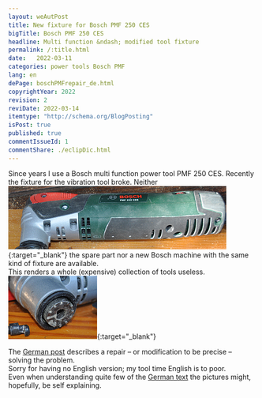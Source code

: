 ```yaml
---
layout: weAutPost
title: New fixture for Bosch PMF 250 CES
bigTitle: Bosch PMF 250 CES
headline: Multi function &ndash; modified tool fixture
permalink: /:title.html
date:   2022-03-11
categories: power tools Bosch PMF
lang: en
dePage: boschPMFrepair_de.html
copyrightYear: 2022
revision: 2
reviDate: 2022-03-14
itemtype: "http://schema.org/BlogPosting"
isPost: true
published: true
commentIssueId: 1
commentShare: ./eclipDic.html
---
```

Since years I use a Bosch multi function power tool PMF&nbsp;250&nbsp;CES.
Recently the fixture for the vibration tool broke. Neither<!--more-->[<img 
src="\assets\images\postTooltime\pmf250cesKl.jpg" width="442" height="128" 
title="Bosch PMF 250 CES; click: large image"  alt="Bosch PMF 250 CES"
class="imgonright" />](\assets\images\postTooltime\pmf250ces.jpg "click: large"){:target="_blank"}
the spare part nor a new Bosch machine with the same kind of fixture 
are available.   
This renders a whole (expensive) collection of  tools useless. [<img 
src="\assets\images\postTooltime\pmf250cesSchadenKl.jpg" width="180"
height="128" title="PMF 250 CES damage (broken dents); click: large image"
alt="Bosch PMF 250 CES dents broken"
class="imgonleft" />](\assets\images\postTooltime\pmf250cesSchaden.jpg
"click: large"){:target="_blank"}


The [German post](boschPMFrepair_de.html "Sorry no full Engish text")
describes a repair &ndash; or modification to be precise &ndash; solving
the problem.   
Sorry for having no English version; my tool time English is to poor.  
Even when understanding quite few of the
[German text](boschPMFrepair_de.html) the pictures might, hopefully,
be self explaining.
